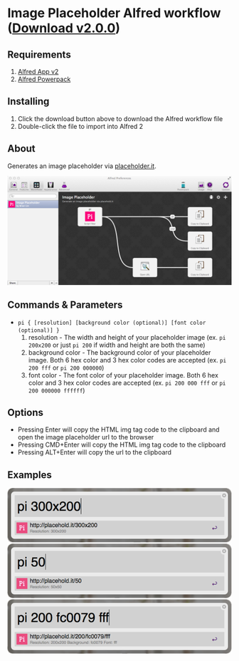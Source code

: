 Image Placeholder Alfred workflow ([Download v2.0.0](https://raw.githubusercontent.com/brilin01/alfred-workflows/master/placeholdit/image-placeholder.alfredworkflow))
=====================

## Requirements
1. [Alfred App v2](http://www.alfredapp.com/#download)
2. [Alfred Powerpack](https://buy.alfredapp.com/)

## Installing
1. Click the download button above to download the Alfred workflow file
2. Double-click the file to import into Alfred 2

## About
Generates an image placeholder via [placeholder.it](http://placeholder.it).

![alt text][workflow]

## Commands & Parameters
- `pi { [resolution] [background color (optional)] [font color (optional)] }`
  1. resolution       - The width and height of your placeholder image (ex. `pi 200x200` or just `pi 200` if width and height are both the same)
  2. background color - The background color of your placeholder image. Both 6 hex color and 3 hex color codes are accepted (ex. `pi 200 fff` or `pi 200 000000`)
  3. font color - The font color of your placeholder image. Both 6 hex color and 3 hex color codes are accepted (ex. `pi 200 000 fff` or `pi 200 000000 ffffff`)

## Options
- Pressing Enter will copy the HTML img tag code to the clipboard and open the image placeholder url to the browser
- Pressing CMD+Enter will copy the HTML img tag code to the clipboard
- Pressing ALT+Enter will copy the url to the clipboard

## Examples
![alt text][resolution]
![alt text][resolution-shortcut]
![alt text][colors]


[workflow]: ./screenshots/alfred_image-placeholder_1.png "Alfred workflow for generating image placeholders"
[resolution]: ./screenshots/alfred_image-placeholder_2.png "Specifying width and height for Image Placeholder"
[resolution-shortcut]: ./screenshots/alfred_image-placeholder_3.png "Specifying width and height in simplified format for Image Placeholder"
[colors]: ./screenshots/alfred_image-placeholder_4.png "Specifying background color and text color for Image Placeholder"
